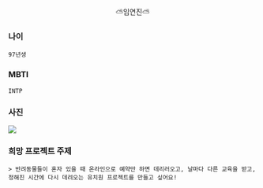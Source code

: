 <center>⛅임연진⛅</center>

### 나이
    97년생

### MBTI
    INTP

### 사진
<img src="/img/img.jpeg.jpeg">


### 희망 프로젝트 주제
    > 반려동물들이 혼자 있을 때 온라인으로 예약만 하면 데리러오고, 날마다 다른 교육을 받고, 정해진 시간에 다시 데려오는 유치원 프로젝트를 만들고 싶어요!
